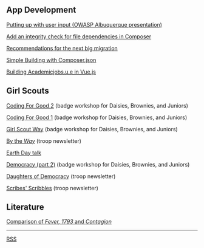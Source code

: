 ## App Development
[Putting up with user input (OWASP Albuquerque presentation)](https://github.com/pzzd/owasp-talks/blob/main/injection-talk.pdf)

[Add an integrity check for file dependencies in Composer](composer-integrity-check.md)

[Recommendations for the next big migration](php-8-migration.html)

[Simple Building with Composer.json](simple-building-with-composer-json.html)

[Building Academicjobs.u.e in Vue.js](vue-js-academic-jobs.html)



## Girl Scouts

[Coding For Good 2](https://github.com/pzzd/girl-scouts-volunteer/blob/main/coding-for-good-2/CodingForGood2.pdf) (badge workshop for Daisies, Brownies, and Juniors)

[Coding For Good 1](https://github.com/pzzd/girl-scouts-volunteer/blob/main/coding-for-good-1/prog-for-good-one-day-1.pdf) (badge workshop for Daisies, Brownies, and Juniors)

[Girl Scout Way](https://github.com/pzzd/girl-scouts-volunteer/blob/main/girl-scout-way/girl-scout-way-presentation.pdf) (badge workshop for Daisies, Brownies, and Juniors)

[By the _Way_](https://github.com/pzzd/girl-scouts-volunteer/blob/main/newsletters/gs-way-newsletter-20211106.pdf) (troop newsletter)

[Earth Day talk](https://github.com/pzzd/girl-scouts-volunteer/blob/main/earth-day/earth-day-talk.pdf)

[Democracy (part 2)](https://github.com/pzzd/girl-scouts-volunteer/blob/main/democracy/democracy-workshop-2.pdf) (badge workshop for Daisies, Brownies, and Juniors)

[Daughters of Democracy](https://github.com/pzzd/girl-scouts-volunteer/blob/main/newsletters/democracy-newsletter-2021.pdf) (troop newsletter)

[Scribes' Scribbles](https://github.com/pzzd/girl-scouts-volunteer/blob/main/newsletters/newsletter-20201220.pdf) (troop newsletter)




## Literature
[Comparison of _Fever, 1793_ and _Contagion_](compare-fever-1793-contagion)

---

[RSS](rss.xml)
